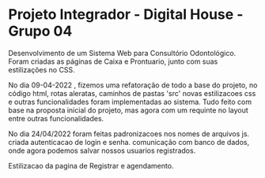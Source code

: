 # Projeto Integrador - Digital House - Grupo 04

Desenvolvimento de um Sistema Web para Consultório Odontológico.
Foram criadas as páginas de Caixa e Prontuario, junto com suas estilizações no CSS.

No dia 09-04-2022 , fizemos uma refatoração de todo a base do projeto, no código
html, rotas aleratas, caminhos de pastas 'src' novas estilizacoes css e outras
funcionalidades foram implementadas ao sistema.
Tudo feito com base na proposta inicial do projeto, mas agora com um requinte
no layout entre outras funcionalidades.

No dia 24/04/2022 foram feitas padronizacoes nos nomes de arquivos js.
criada autenticacao de login e senha.
comunicação com banco de dados, onde agora podemos salvar nossos usuarios
registrados.

Estilizacao da pagina de Registrar e  agendamento.